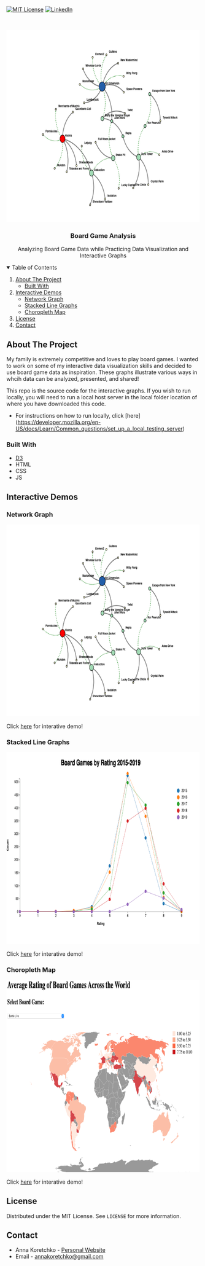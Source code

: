 

<!--
*** Thanks for checking out the Best-README-Template. If you have a suggestion
*** that would make this better, please fork the repo and create a pull request
*** or simply open an issue with the tag "enhancement".
*** Thanks again! Now go create something AMAZING! :D
-->



<!-- PROJECT SHIELDS -->
<!--
*** I'm using markdown "reference style" links for readability.
*** Reference links are enclosed in brackets [ ] instead of parentheses ( ).
*** See the bottom of this document for the declaration of the reference variables
*** for contributors-url, forks-url, etc. This is an optional, concise syntax you may use.
*** https://www.markdownguide.org/basic-syntax/#reference-style-links
-->

[![MIT License][license-shield]][license-url]
[![LinkedIn][linkedin-shield]][linkedin-url]



<!-- PROJECT LOGO -->
<br />

<p align="center">
  <a href="https://anna-koretchko.ue.r.appspot.com/graph">
    <img src="images/network_graph.png" alt="Logo" width="800" height="500">
  </a>

  <h3 align="center">Board Game Analysis</h3>

  <p align="center">
    Analyzing Board Game Data while Practicing Data Visualization and Interactive Graphs


  </p>
</p>



<!-- TABLE OF CONTENTS -->
<details open="open">
  <summary>Table of Contents</summary>
  <ol>
    <li>
      <a href="#about-the-project">About The Project</a>
      <ul>
        <li><a href="#built-with">Built With</a></li>
      </ul>
    </li>
    <li>
      <a href="#getting-started">Interactive Demos</a>
      <ul>
        <li><a href="#prerequisites">Network Graph</a></li>
        <li><a href="#installation">Stacked Line Graphs</a></li>
        <li><a href="#installation">Choropleth Map</a></li>
      </ul>
    </li>
    <li><a href="#license">License</a></li>
    <li><a href="#contact">Contact</a></li>
  </ol>
</details>



<!-- ABOUT THE PROJECT -->
## About The Project

My family is extremely competitive and loves to play board games. I wanted to work on some of my interactive data visualization skills and decided to use board game data as inspiration. These graphs illustrate various ways in whcih data can be analyzed, presented, and shared!


This repo is the source code for the interactive graphs. If you wish to run locally, you will need to run a local host server in the local folder location of where you have downloaded this code. 

* For instructions on how to run locally, click [here] (https://developer.mozilla.org/en-US/docs/Learn/Common_questions/set_up_a_local_testing_server)


### Built With

* [D3](https://d3js.org/)
* HTML
* CSS
* JS




<!-- GETTING STARTED -->
## Interactive Demos

### Network Graph


  <a href="https://anna-koretchko.ue.r.appspot.com/graph">
    <img src="images/network_graph.png" alt="Logo" width="800" height="500">
  </a>

  <a href="https://anna-koretchko.ue.r.appspot.com/graph">
    <Click here for interactive Demo>
  </a>

  <p>
      Click <a href="https://anna-koretchko.ue.r.appspot.com/graph">here</a> for interative demo!
  </p>





### Stacked Line Graphs


  <a href="https://anna-koretchko.ue.r.appspot.com/interactive">
    <img src="images/interactive.png" alt="Logo" width="800" height="500">
  </a>


  <p>
      Click <a href="https://anna-koretchko.ue.r.appspot.com/interactive">here</a> for interative demo!
  </p>


### Choropleth Map


  <a href="https://anna-koretchko.ue.r.appspot.com/choropleth">
    <img src="images/choropleth.png" alt="Logo" width="800" height="500">
  </a>


  <p>
      Click <a href="https://anna-koretchko.ue.r.appspot.com/choropleth">here</a> for interative demo!
  </p>




<!-- LICENSE -->
## License

Distributed under the MIT License. See `LICENSE` for more information.



<!-- CONTACT -->
## Contact

* Anna Koretchko - [Personal Website](https://anna-koretchko.ue.r.appspot.com/index)
* Email - annakoretchko@gmail.com







<!-- MARKDOWN LINKS & IMAGES -->
<!-- https://www.markdownguide.org/basic-syntax/#reference-style-links -->
[contributors-shield]: https://img.shields.io/github/contributors/othneildrew/Best-README-Template.svg?style=for-the-badge
[contributors-url]: https://github.com/othneildrew/Best-README-Template/graphs/contributors
[forks-shield]: https://img.shields.io/github/forks/othneildrew/Best-README-Template.svg?style=for-the-badge
[forks-url]: https://github.com/othneildrew/Best-README-Template/network/members
[stars-shield]: https://img.shields.io/github/stars/othneildrew/Best-README-Template.svg?style=for-the-badge
[stars-url]: https://github.com/othneildrew/Best-README-Template/stargazers
[issues-shield]: https://img.shields.io/github/issues/othneildrew/Best-README-Template.svg?style=for-the-badge
[issues-url]: https://github.com/othneildrew/Best-README-Template/issues
[license-shield]: https://img.shields.io/github/license/othneildrew/Best-README-Template.svg?style=for-the-badge
[license-url]: https://github.com/annakoretchko/garmin_analysis/blob/master/LICENSE
[linkedin-shield]: https://img.shields.io/badge/-LinkedIn-black.svg?style=for-the-badge&logo=linkedin&colorB=555
[linkedin-url]: https://www.linkedin.com/in/anna-koretchko-1b5b0211a/
[product-screenshot]: images/screenshot.png

